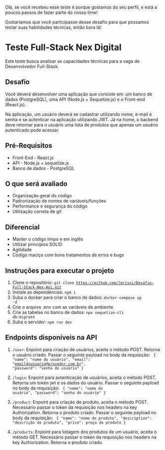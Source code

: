 Olá, se você recebeu esse teste é porque gostamos do seu perfil, e está a poucos 
passos de fazer parte do nosso time!

Gostaríamos que você participasse desse desafio para que possamos testar suas habilidades técnicas, então bora lá!

# Teste Full-Stack Nex Digital
Este teste busca analisar as capacidades técnicas para a vaga de Desenvolvedor Full-Stack.

## Desafio
Você deverá desenvolver uma aplicação que consiste em: um banco de dados (PostgreSQL), uma API (Node.js + Sequelize.js) e o Front-end (React.js). 

Na aplicação, um usuário deverá se cadastrar utilizando nome, e-mail e senha e se autenticar na 
aplicação utilizando JWT. Já na home, o backend deve retornar para o usuário  uma lista de produtos que apenas um usuário autenticado pode acessar.

## Pré-Requisitos

- Front-End - React.js
- API - Node.js + sequelize.js
- Banco de dados - PostgreSQL

## O que será avaliado

- Organização geral do código
- Padronização de nomes de variáveis/funções
- Performance e segurança do código
- Utilização correta de git

## Diferencial

- Manter o código limpo e em inglês 
- Utilizar princípios SOLID
- Agilidade
- Código maciço com bons tratamentos de erros e bugs

## Instruções para executar o projeto
1. Clone o repositório: <code>git clone https://github.com/lmrissi/Desafio-Full-Stack-Nex-Api.git</code>
2. Instale as dependências: <code>npm i</code>
3. Suba o docker para criar o banco de dados: <code>docker-compose up -d</code>
4. Crie o arquivo .env com as variáveis de ambiente
5. Crie as tabelas no banco de dados: <code>npx sequelize-cli db:migrate</code>
6. Suba o servidor: <code>npm run dev</code>

## Endpoints disponíveis na API
1. <code>/user</code>: 
    Enpoint para criação de usuários, aceita o método POST.
    Retorna o usuário criado. 
    Passar o seguinte payload no body da requisição:
    <code>
    {
        "name": "nome do usuário",
        "email": "emaildousuario@provedor.com.br",
        "password": "senha do usuário"
    }
    </code>

2. <code>/login</code>: 
    Enpoint para autenticação de usuários, aceita o método POST.
    Retorna um token jwt e os dados do usuário.
    Passar o seguinte payload no body da requisição:
    <code>
    {
        "name": "nome do usuário",
        "password": "senha do usuário"
    }
    </code>

3. <code>/product</code>:
    Enpoint para criação de produto, aceita o método POST.
    Necessário passar o token da requisição nos headers na key Authorization.
    Retorna o produto criado.
    Passar o seguinte payload no body da requisição:
    <code>
    {
        "name": "nome do produto",
        "description": "descrição do produto",
        "price": preço do produto
    }
    </code>

3. <code>/products</code>: 
    Enpoint para listagem dos produtos de um usuário, aceita o método GET.
    Necessário passar o token da requisição nos headers na key Authorization.
    Retorna o produto criado.
